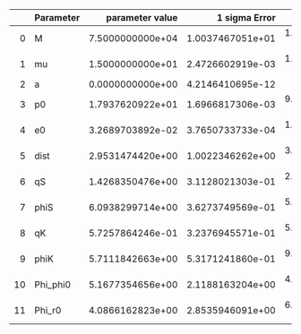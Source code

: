 |    | Parameter   |   parameter value |    1 sigma Error |     Relative Error |              SNR |
|---:|:------------|------------------:|-----------------:|-------------------:|-----------------:|
|  0 | M           |  7.5000000000e+04 | 1.0037467051e+01 |   1.3383289402e-04 | 1.0571605414e+01 |
|  1 | mu          |  1.5000000000e+01 | 2.4726602919e-03 |   1.6484401946e-04 | 1.0571605414e+01 |
|  2 | a           |  0.0000000000e+00 | 4.2146410695e-12 | inf                | 1.0571605414e+01 |
|  3 | p0          |  1.7937620922e+01 | 1.6966817306e-03 |   9.4587890890e-05 | 1.0571605414e+01 |
|  4 | e0          |  3.2689703892e-02 | 3.7650733733e-04 |   1.1517612352e-02 | 1.0571605414e+01 |
|  5 | dist        |  2.9531474420e+00 | 1.0022346262e+00 |   3.3937845836e-01 | 1.0571605414e+01 |
|  6 | qS          |  1.4268350476e+00 | 3.1128021303e-01 |   2.1816131693e-01 | 1.0571605414e+01 |
|  7 | phiS        |  6.0938299714e+00 | 3.6273749569e-01 |   5.9525371957e-02 | 1.0571605414e+01 |
|  8 | qK          |  5.7257864246e-01 | 3.2376945571e-01 |   5.6545849199e-01 | 1.0571605414e+01 |
|  9 | phiK        |  5.7111842663e+00 | 5.3171241860e-01 |   9.3100203706e-02 | 1.0571605414e+01 |
| 10 | Phi_phi0    |  5.1677354656e+00 | 2.1188163204e+00 |   4.1000866520e-01 | 1.0571605414e+01 |
| 11 | Phi_r0      |  4.0866162823e+00 | 2.8535946091e+00 |   6.9827808925e-01 | 1.0571605414e+01 |